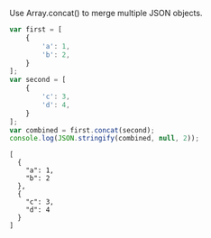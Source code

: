 Use Array.concat() to merge multiple JSON objects.
```javascript
var first = [
    {
        'a': 1,
        'b': 2,
    }
];
var second = [
    {
        'c': 3,
        'd': 4,
    }
];
var combined = first.concat(second);
console.log(JSON.stringify(combined, null, 2));
```
```
[
  {
    "a": 1,
    "b": 2
  },
  {
    "c": 3,
    "d": 4
  }
]
```